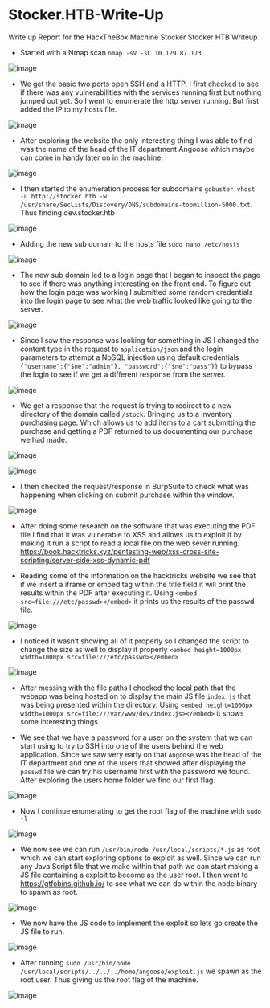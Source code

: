 # Stocker.HTB-Write-Up
Write up Report for the HackTheBox Machine Stocker
Stocker HTB Writeup

- Started with a Nmap scan `nmap -sV -sC 10.129.87.173`

![image](https://user-images.githubusercontent.com/61332852/226727064-2a9bfc88-936a-4366-a85d-42f4d4ad5f62.png)

- We get the basic two ports open SSH and a HTTP. I first checked to see if there was any vulnerabilities with the services running first but nothing jumped out yet. So I went to enumerate the http server running. But first added the IP to my hosts file. 

![image](https://user-images.githubusercontent.com/61332852/226728036-fb25bf70-d75f-48ec-af3e-0556a0e99245.png)


- After exploring the website the only interesting thing I was able to find was the name of the head of the IT department Angoose which maybe can come in handy later on in the machine.  

![image](https://user-images.githubusercontent.com/61332852/226728119-f5be5d09-3c30-4939-a343-21ac1dcfe3c0.png)


- I then started the enumeration process for subdomains `gobuster vhost -u http://stocker.htb -w /usr/share/SecLists/Discovery/DNS/subdomains-topmillion-5000.txt`. Thus finding dev.stocker.htb 

![image](https://user-images.githubusercontent.com/61332852/226728245-29a27347-35b4-4899-bf3e-87bcbc14bc3f.png)


- Adding the new sub domain to the hosts file `sudo nano /etc/hosts`
 
![image](https://user-images.githubusercontent.com/61332852/226728689-fb45bed0-5580-4350-bc5a-6a46adc81627.png)
 

- The new sub domain led to a login page that I began to inspect the page to see if there was anything interesting on the front end. To figure out how the login page was working I submitted some random credentials into the login page to see what the web traffic looked like going to the server.

![image](https://user-images.githubusercontent.com/61332852/226729130-9d88ef0a-466b-46d4-b632-270bd2702b36.png)


- Since I saw the response was looking for something in JS I changed the content type in the request to `application/json` and the login parameters to attempt a NoSQL injection using default credentials `{"username":{"$ne":"admin"}, "password":{"$ne":"pass"}}` to bypass the login to see if we get a different response from the server. 

![image](https://user-images.githubusercontent.com/61332852/226729345-eb55e8e9-35c3-404c-8dc8-b04489043589.png)


- We get a response that the request is trying to redirect to a new directory of the domain called `/stock`. Bringing us to a inventory purchasing page. Which allows us to add items to a cart submitting the purchase and getting a PDF returned to us documenting our purchase we had made.  

![image](https://user-images.githubusercontent.com/61332852/226729554-4b5388b2-d2aa-46c6-b30d-1fac90164ca0.png)

![image](https://user-images.githubusercontent.com/61332852/226729596-18817d36-bd9a-4617-a8d6-4203efd08846.png)


- I then checked the request/response in BurpSuite to check what was happening when clicking on submit purchase within the window.  

![image](https://user-images.githubusercontent.com/61332852/226729700-53f38a85-d23a-456f-bc97-9bbf8687d90d.png)


- After doing some research on the software that was executing the PDF file I find that it was vulnerable to XSS and allows us to exploit it by making it run a script to read a local file on the web sever running. https://book.hacktricks.xyz/pentesting-web/xss-cross-site-scripting/server-side-xss-dynamic-pdf

- Reading some of the information on the hacktricks website we see that if we insert a iframe or embed tag within the title field it will print the results within the PDF after executing it. Using `<embed src=file:///etc/passwd></embed>` it prints us the results of the passwd file.

![image](https://user-images.githubusercontent.com/61332852/226730201-f663270e-9e01-4e53-8f50-9a9423edab19.png)

- I noticed it wasn’t showing all of it properly so I changed the script to change the size as well to display it properly `<embed height=1000px width=1000px src=file:///etc/passwd></embed>`

![image](https://user-images.githubusercontent.com/61332852/226730331-e42e9482-e596-4b3a-8b78-c2ed4eb2976d.png)


- After messing with the file paths I checked the local path that the webapp was being hosted on to display the main JS file `index.js` that was being presented within the directory. Using `<embed height=1000px width=1000px src=file:///var/www/dev/index.js></embed>` it shows some interesting things.  

- We see that we have a password for a user on the system that we can start using to try to SSH into one of the users behind the web application. Since we saw very early on that `Angoose` was the head of the IT department and one of the users that showed after displaying the `passwd` file we can try his username first with the password we found. After exploring the users home folder we find our first flag.

![image](https://user-images.githubusercontent.com/61332852/226730781-29be338c-d6ae-4bc1-9922-7d2daf3af9cb.png)
 

- Now I continue enumerating to get the root flag of the machine with `sudo -l` 

![image](https://user-images.githubusercontent.com/61332852/226730967-cb106ab5-86bf-43f5-870c-6cb56fdc028d.png)

- We now see we can run `/usr/bin/node /usr/local/scripts/*.js` as root which we can start exploring options to exploit as well. Since we can run any Java Script file that we make within that path we can start making a JS file containing a exploit to become as the user root. I then went to https://gtfobins.github.io/ to see what we can do within the node binary to spawn as root.  

![image](https://user-images.githubusercontent.com/61332852/226731501-7ede49a4-9f86-4a5c-9d6f-6888ed4476f9.png)


- We now have the JS code to implement the exploit so lets go create the JS file to run.  

![image](https://user-images.githubusercontent.com/61332852/226731598-e14962c5-bcf7-4014-bd54-5392916c01a1.png)


- After running `sudo /usr/bin/node /usr/local/scripts/../../../home/angoose/exploit.js` we spawn as the root user. Thus giving us the root flag of the machine. 

![image](https://user-images.githubusercontent.com/61332852/226731705-39a5bf44-bd17-4b1d-9eaf-54c5672ae670.png)
 
